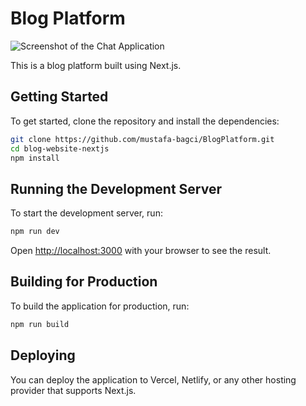 # Blog Platform

![Screenshot of the Chat Application](blog-homepage.png)

This is a blog platform built using Next.js.

## Getting Started

To get started, clone the repository and install the dependencies:

```bash
git clone https://github.com/mustafa-bagci/BlogPlatform.git
cd blog-website-nextjs
npm install
```

## Running the Development Server

To start the development server, run:

```bash
npm run dev
```

Open [http://localhost:3000](http://localhost:3000) with your browser to see the result.

## Building for Production

To build the application for production, run:

```bash
npm run build
```

## Deploying

You can deploy the application to Vercel, Netlify, or any other hosting provider that supports Next.js.
